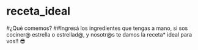 # receta_ideal
#¿Qué comemos?
##Ingresá los ingredientes que tengas a mano, si sos cociner@ estrella o estrellad@, y nosotr@s te damos la receta* ideal para vos!! 😎
